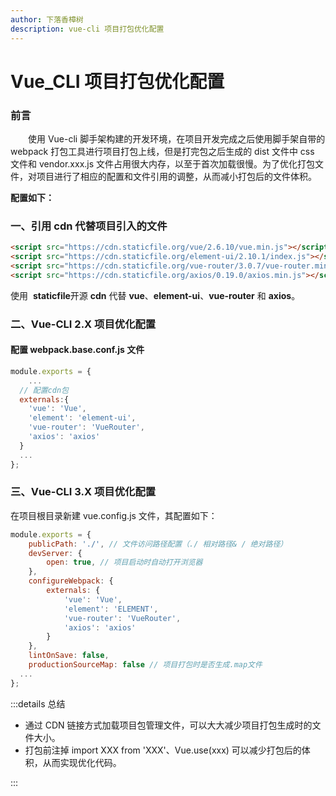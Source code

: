 ```yaml
---
author: 下落香樟树
description: vue-cli 项目打包优化配置
---
```


# Vue_CLI 项目打包优化配置

### 前言

&emsp;&emsp;使用 Vue-cli 脚手架构建的开发环境，在项目开发完成之后使用脚手架自带的 webpack 打包工具进行项目打包上线，但是打完包之后生成的 dist 文件中 css 文件和 vendor.xxx.js 文件占用很大内存，以至于首次加载很慢。为了优化打包文件，对项目进行了相应的配置和文件引用的调整，从而减小打包后的文件体积。

**配置如下：**

### 一、引用 cdn 代替项目引入的文件

```html title="代码示例"
<script src="https://cdn.staticfile.org/vue/2.6.10/vue.min.js"></script>
<script src="https://cdn.staticfile.org/element-ui/2.10.1/index.js"></script>
<script src="https://cdn.staticfile.org/vue-router/3.0.7/vue-router.min.js"></script>
<script src="https://cdn.staticfile.org/axios/0.19.0/axios.min.js"></script>
```

使用  **staticfile**开源 **cdn** 代替 **vue**、**element-ui**、**vue-router** 和 **axios**。

### 二、Vue-CLI 2.X 项目优化配置

#### 配置 webpack.base.conf.js 文件

```javascript title="代码示例"
module.exports = {
	...
  // 配置cdn包
  externals:{
  	'vue': 'Vue',
    'element': 'element-ui',
    'vue-router': 'VueRouter',
    'axios': 'axios'
  }
  ...
};
```

### 三、Vue-CLI 3.X 项目优化配置

在项目根目录新建 vue.config.js 文件，其配置如下：

```javascript title="代码示例"
module.exports = {
    publicPath: './', // 文件访问路径配置（./ 相对路径& / 绝对路径）
    devServer: {
        open: true, // 项目启动时自动打开浏览器
    },
    configureWebpack: {
        externals: {
            'vue': 'Vue',
            'element': 'ELEMENT',
            'vue-router': 'VueRouter',
            'axios': 'axios'
        }
    },
    lintOnSave: false,
    productionSourceMap: false // 项目打包时是否生成.map文件
  ...
};
```

:::details 总结

- 通过 CDN 链接方式加载项目包管理文件，可以大大减少项目打包生成时的文件大小。
- 打包前注掉 import XXX from 'XXX'、Vue.use(xxx) 可以减少打包后的体积，从而实现优化代码。

:::
